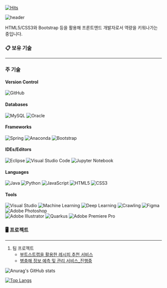 [![Hits](https://hits.seeyoufarm.com/api/count/incr/badge.svg?url=https%3A%2F%2Fgithub.com%2Ficecandywell&count_bg=%2379C83D&title_bg=%23555555&icon=iconify.svg&icon_color=%23E7E7E7&title=YoungJi&edge_flat=false)](https://hits.seeyoufarm.com)


![header](https://capsule-render.vercel.app/api?type=cylinder&color=FFE5CC&text=어제보다%20오늘%20더%20성장하는%20개발자!&fontSize=40&&fontColor=000000)

HTML5/CSS3와 Bootstrap 등을 활용해 프론트앤드 개발자로서 역량을 키워나가는 중입니다.


### 📋 보유 기술
---
### 주 기술
#### Version Control
![GitHub](https://img.shields.io/badge/github-%23121011.svg?style=for-the-badge&logo=github&logoColor=white)

#### Databases
![MySQL](https://img.shields.io/badge/mysql-%231572B0.svg?style=for-the-badge&logo=mysql&logoColor=white)
![Oracle](https://img.shields.io/badge/oracle-%23E34F26.svg?style=for-the-badge&logo=oracle&logoColor=white)

#### Frameworks
![Spring](https://img.shields.io/badge/spring-%236DB33F.svg?style=for-the-badge&logo=spring&logoColor=white)
![Anaconda](https://img.shields.io/badge/Anaconda-%2344A833.svg?style=for-the-badge&logo=anaconda&logoColor=white)
![Bootstrap](https://img.shields.io/badge/bootstrap-%23563D7C.svg?style=for-the-badge&logo=bootstrap&logoColor=white)

#### IDEs/Editors
![Eclipse](https://img.shields.io/badge/Eclipse-FE7A16.svg?style=for-the-badge&logo=Eclipse&logoColor=white)
![Visual Studio Code](https://img.shields.io/badge/Visual%20Studio%20Code-0078d7.svg?style=for-the-badge&logo=visual-studio-code&logoColor=white)
![Jupyter Notebook](https://img.shields.io/badge/jupyter-%23FA0F00.svg?style=for-the-badge&logo=jupyter&logoColor=white)

#### Languages
![Java](https://img.shields.io/badge/java-%23ED8B00.svg?style=for-the-badge&logo=Java&logoColor=white)
![Python](https://img.shields.io/badge/python-3670A0?style=for-the-badge&logo=python&logoColor=ffdd54)
![JavaScript](https://img.shields.io/badge/javascript-%23323330.svg?style=for-the-badge&logo=javascript&logoColor=%23F7DF1E)
![HTML5](https://img.shields.io/badge/html5-%23E34F26.svg?style=for-the-badge&logo=html5&logoColor=white)
![CSS3](https://img.shields.io/badge/css3-%231572B6.svg?style=for-the-badge&logo=css3&logoColor=white)

#### Tools
![Visual Studio](https://img.shields.io/badge/Visual%20Studio-5C2D91.svg?style=for-the-badge&logo=visual-studio&logoColor=white)
![Machine Learning](https://img.shields.io/badge/Machine%20Learning-%23606060.svg?style=for-the-badge)
![Deep Learning](https://img.shields.io/badge/Deep%20Learning-%23808080.svg?style=for-the-badge)
![Crawling](https://img.shields.io/badge/Crawling-%23A0A0A0.svg?style=for-the-badge)
![Figma](https://img.shields.io/badge/Figma-%23F24E1E.svg?style=for-the-badge&logo=Figma&logoColor=white)
![Adobe Photoshop](https://img.shields.io/badge/Adobe%20Photoshop-%2331A8FF.svg?style=for-the-badge&logo=Adobe-Photoshop&logoColor=white)   
![Adobe Illustrator](https://img.shields.io/badge/Adobe%20Illustrator-%23FF9A00.svg?style=for-the-badge&logo=Adobe-Illustrator&logoColor=white)
![Quarkus](https://img.shields.io/badge/Quarkus-%234695EB.svg?style=for-the-badge&logo=Quarkus&logoColor=white)
![Adobe Premiere Pro](https://img.shields.io/badge/Adobe%20Premiere%20Pro-%2331A8FF.svg?style=for-the-badge&logo=Adobe-Premiere-Pro&logoColor=white)

### 🖥️ 프로젝트
---

1. 팀 프로젝트
   - [부트스트랩을 활용한 레시피 추천 서비스](https://github.com/icecandywell/recetA)
   - [병충해 정보 예측 및 관리 서비스_진행중](https://github.com/2022-SMHRD-KDT-DCX-BIgData-1/Alsseulnongjab)

<!-- 1. 개인 프로젝트
  - [일정 관리 웹사이트_진행중](https://github.com/kdn00/SpringProject)

2. 팀 프로젝트
  - [피카츄 육성 게임](https://github.com/kdn00/Pika-Project)
  - [부트스트랩을 활용한 레시피 추천 서비스](https://github.com/kdn00/recetA)
  - [병충해 정보 예측 및 관리 서비스_진행중](https://github.com/2022-SMHRD-KDT-DCX-BIgData-1/Alsseulnongjab) -->

![Anurag's GitHub stats](https://github-readme-stats.vercel.app/api?username=icecandywell&show_icons=true&bg_color=00000000)

[![Top Langs](https://github-readme-stats.vercel.app/api/top-langs/?username=icecandywell&layout=compact)](https://github.com/icecandywell/github-readme-stats)




<!-- [![Solved.ac
프로필](http://mazassumnida.wtf/api/v2/generate_badge?boj=icecandywell)](https://solved.ac/icecandywell)
![Footer](https://capsule-render.vercel.app/api?type=waving&color=gradient&customColorList=20&height=200&section=footer)-->


<!--
**icecandywell/icecandywell** is a ✨ _special_ ✨ repository because its `README.md` (this file) appears on your GitHub profile.

Here are some ideas to get you started:

- 🔭 I’m currently working on ...
- 🌱 I’m currently learning ...
- 👯 I’m looking to collaborate on ...
- 🤔 I’m looking for help with ...
- 💬 Ask me about ...
- 📫 How to reach me: ...
- 😄 Pronouns: ...
- ⚡ Fun fact: ...
-->
